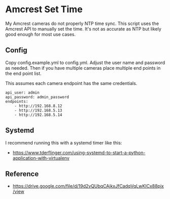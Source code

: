 # Amcrest Set Time
My Amcrest cameras do not properly NTP time sync. This script uses the Amcrest API to
manually set the time. It's not as accurate as NTP but likely good enough for most use
cases. 

## Config
Copy config.example.yml to config.yml. Adjust the user name and password as needed. Then
if you have multiple cameras place multiple end points in the end point list.

This assumes each camera endpoint has the same credentials. 

```
api_user: admin
api_password: admin_password
endpoints:
    - http://192.168.8.12
    - http://192.168.5.13
    - http://192.168.5.14
```

## Systemd
I recommend running this with a systemd timer like this:
- https://www.tderflinger.com/using-systemd-to-start-a-python-application-with-virtualenv

## Reference 
- https://drive.google.com/file/d/19d2vQUbqCAjkxJfCadqVqLwKICx88pjx/view
